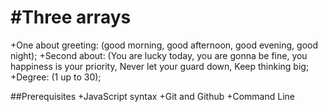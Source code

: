 #Three arrays
=============

+One about greeting: (good morning, good afternoon, good evening, good night);
+Second about: (You are lucky today, you are gonna be fine, you happiness is your priority, Never let your guard down, Keep thinking big;
+Degree: (1 up to 30); 

##Prerequisites
+JavaScript syntax
+Git and Github
+Command Line
